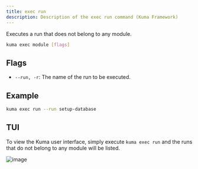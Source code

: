 ```yaml
---
title: exec run
description: Description of the exec run command (Kuma Framework)
---
```


Executes a run that does not belong to any module.


```bash
kuma exec module [flags]
```

## Flags
- `--run, -r`: The name of the run to be executed.

## Example

```bash
kuma exec run --run setup-database 
```

## TUI

To view the Kuma user interface, simply execute `kuma exec run` and the runs that do not belong to any module will be listed.

![image](https://github.com/user-attachments/assets/e1daa12e-ca28-40ca-971d-6f6262a39669)